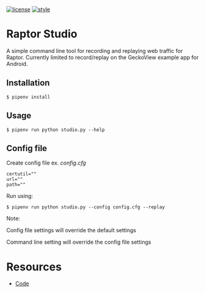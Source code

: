 [![license](https://img.shields.io/badge/license-MPL%202.0-blue.svg)](https://github.com/davehunt/raptor-studio/blob/master/LICENSE.txt)
[![style](https://img.shields.io/badge/code%20style-black-000000.svg)](https://github.com/ambv/black)

# Raptor Studio

A simple command line tool for recording and replaying web traffic for Raptor. Currently
limited to record/replay on the GeckoView example app for Android.


## Installation

```
$ pipenv install
```

## Usage

```
$ pipenv run python studio.py --help
```


## Config file
Create config file ex. *config.cfg*

```
certutil=""
url=""
path=""
```

Run using:
```
$ pipenv run python studio.py --config config.cfg --replay
```
Note: 

Config file settings will override the default settings

Command line setting will override the config file settings

# Resources

- [Code](http://github.com/davehunt/raptor-studio)

